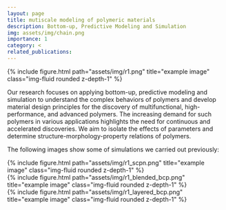```yaml
---
layout: page
title: mutiscale modeling of polymeric materials
description: Bottom-up, Predictive Modeling and Simulation
img: assets/img/chain.png
importance: 1
category: <
related_publications: 
---
```


<div class="row">
    <div class="col-sm mt-3 mt-md-0">
        {% include figure.html path="assets/img/r1.png" title="example image" class="img-fluid rounded z-depth-1" %}
    </div>
</div>

Our research focuses on applying bottom-up, predictive modeling and simulation to understand the complex behaviors of polymers and develop material design principles for the discovery of multifunctional, high-performance, and advanced polymers.
The increasing demand for such polymers in various applications highlights the need for continuous and accelerated discoveries.
We aim to isolate the effects of parameters and determine structure-morphology-property relations of polymers.

The following images show some of simulations we carried out previously:

<div class="row">
    <div class="col-sm mt-1 mt-md-0">
        {% include figure.html path="assets/img/r1_scpn.png" title="example image" class="img-fluid rounded z-depth-1" %}
    </div>
</div>

<div class="row">
    <div class="col-sm mt-1 mt-md-0">
        {% include figure.html path="assets/img/r1_blended_bcp.png" title="example image" class="img-fluid rounded z-depth-1" %}
    </div>
</div>

<div class="row">
    <div class="col-sm mt-1 mt-md-0">
        {% include figure.html path="assets/img/r1_layered_bcp.png" title="example image" class="img-fluid rounded z-depth-1" %}
    </div>
</div>


